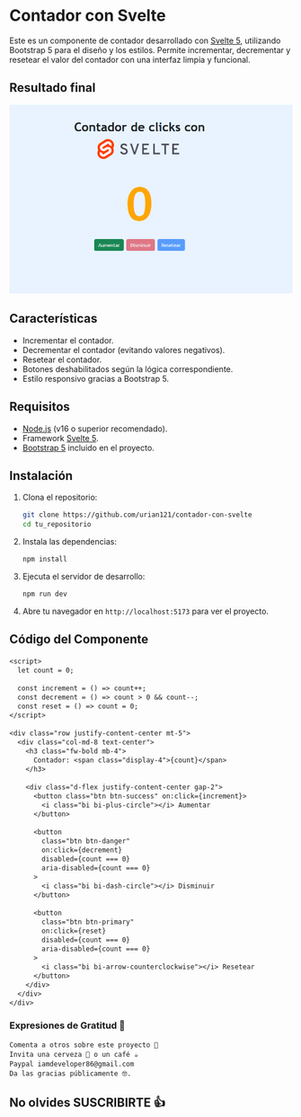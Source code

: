 # Contador con Svelte

Este es un componente de contador desarrollado con [Svelte 5](https://svelte.dev), utilizando Bootstrap 5 para el diseño y los estilos. Permite incrementar, decrementar y resetear el valor del contador con una interfaz limpia y funcional.

## Resultado final

![Contador con Svelte](https://raw.githubusercontent.com/urian121/imagenes-proyectos-github/refs/heads/master/contador-con-svelte.png)


## Características
- Incrementar el contador.
- Decrementar el contador (evitando valores negativos).
- Resetear el contador.
- Botones deshabilitados según la lógica correspondiente.
- Estilo responsivo gracias a Bootstrap 5.

## Requisitos
- [Node.js](https://nodejs.org/) (v16 o superior recomendado).
- Framework [Svelte 5](https://svelte.dev).
- [Bootstrap 5](https://getbootstrap.com/) incluido en el proyecto.

## Instalación

1. Clona el repositorio:
   ```bash
   git clone https://github.com/urian121/contador-con-svelte
   cd tu_repositorio
   ```

2. Instala las dependencias:
   ```bash
   npm install
   ```

3. Ejecuta el servidor de desarrollo:
   ```bash
   npm run dev
   ```

4. Abre tu navegador en `http://localhost:5173` para ver el proyecto.

## Código del Componente

```svelte
<script>
  let count = 0;

  const increment = () => count++;
  const decrement = () => count > 0 && count--;
  const reset = () => count = 0;
</script>

<div class="row justify-content-center mt-5">
  <div class="col-md-8 text-center">
    <h3 class="fw-bold mb-4">
      Contador: <span class="display-4">{count}</span>
    </h3>

    <div class="d-flex justify-content-center gap-2">
      <button class="btn btn-success" on:click={increment}>
        <i class="bi bi-plus-circle"></i> Aumentar
      </button>

      <button
        class="btn btn-danger"
        on:click={decrement}
        disabled={count === 0}
        aria-disabled={count === 0}
      >
        <i class="bi bi-dash-circle"></i> Disminuir
      </button>

      <button
        class="btn btn-primary"
        on:click={reset}
        disabled={count === 0}
        aria-disabled={count === 0}
      >
        <i class="bi bi-arrow-counterclockwise"></i> Resetear
      </button>
    </div>
  </div>
</div>
```



### Expresiones de Gratitud 🎁

```bash
Comenta a otros sobre este proyecto 📢
Invita una cerveza 🍺 o un café ☕
Paypal iamdeveloper86@gmail.com
Da las gracias públicamente 🤓.
```

## No olvides SUSCRIBIRTE 👍

